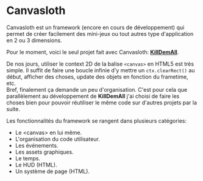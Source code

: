 Canvasloth
==========

Canvasloth est un framework (encore en cours de développement) qui permet de créer facilement des mini-jeux ou tout autres type d'application en 2 ou 3 dimensions.

Pour le moment, voici le seul projet fait avec Canvasloth: **[KillDemAll](http://mr21.fr/KillDemAll/)**.

De nos jours, utiliser le context 2D de la balise `<canvas>` en
HTML5 est très simple. Il suffit de faire une boucle infinie d'y mettre un `ctx.clearRect()` au début, afficher des choses, update des objets en fonction du frametime, etc.  
Bref, finalement ça demande un peu d'organisation.
C'est pour cela que parallèlement au développement de **KillDemAll** j'ai choisi de faire les choses bien pour pouvoir réutiliser le même code sur d'autres projets par la suite.

Les fonctionnalités du framework se rangent dans plusieurs catégories:
* Le &lt;canvas&gt; en lui même.
* L'organisation du code utilisateur.
* Les événements.
* Les assets graphiques.
* Le temps.
* Le HUD (HTML).
* Un système de page (HTML).
